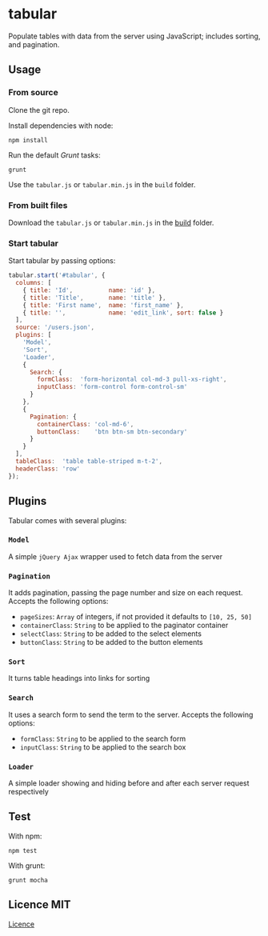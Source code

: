 tabular
=======

Populate tables with data from the server using JavaScript; includes sorting, and pagination.


## Usage

### From source

Clone the git repo.

Install dependencies with node:

```shell
npm install
```

Run the default *Grunt* tasks:

```shell
grunt
```

Use the `tabular.js` or `tabular.min.js` in the `build` folder.

### From built files

Download the `tabular.js` or `tabular.min.js` in the [build](https://github.com/lugolabs/tabular/tree/master/build) folder.

### Start tabular

Start tabular by passing options:

```javascript
tabular.start('#tabular', {
  columns: [
    { title: 'Id',          name: 'id' },
    { title: 'Title',       name: 'title' },
    { title: 'First name',  name: 'first_name' },
    { title: '',            name: 'edit_link', sort: false }
  ],
  source: '/users.json',
  plugins: [
    'Model',
    'Sort',
    'Loader',
    {
      Search: {
        formClass:  'form-horizontal col-md-3 pull-xs-right',
        inputClass: 'form-control form-control-sm'
      }
    },
    {
      Pagination: {
        containerClass: 'col-md-6',
        buttonClass:    'btn btn-sm btn-secondary'
      }
    }
  ],
  tableClass:  'table table-striped m-t-2',
  headerClass: 'row'
});
```




## Plugins

Tabular comes with several plugins:

### `Model`

A simple `jQuery Ajax` wrapper used to fetch data from the server

### `Pagination`

It adds pagination, passing the page number and size on each request. Accepts the following options:

- `pageSizes`:      `Array` of integers, if not provided it defaults to `[10, 25, 50]`
- `containerClass`: `String` to be applied to the paginator container
- `selectClass`:    `String` to be added to the select elements
- `buttonClass`:    `String` to be added to the button elements

### `Sort`

It turns table headings into links for sorting

### `Search`

It uses a search form to send the term to the server. Accepts the following options:

- `formClass`: `String` to be applied to the search form
- `inputClass`: `String` to be applied to the search box

### `Loader`

A simple loader showing and hiding before and after each server request respectively


## Test

With npm:

```shell
npm test
```

With grunt:

```shell
grunt mocha
```

## Licence MIT
[Licence](LICENCE-MIT)
